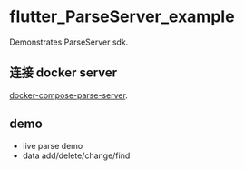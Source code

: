 # flutter_ParseServer_example

Demonstrates ParseServer sdk.

## 连接 docker server
[docker-compose-parse-server](https://github.com/unreal0/docker-compose-parse-server).

## demo
* live parse demo
* data add/delete/change/find
